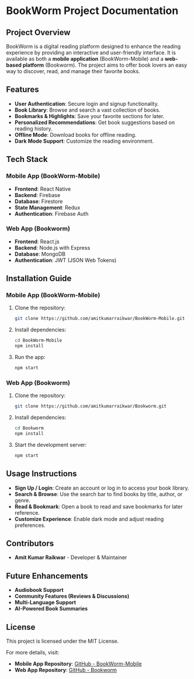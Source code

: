 # BookWorm Project Documentation

## Project Overview
BookWorm is a digital reading platform designed to enhance the reading experience by providing an interactive and user-friendly interface. It is available as both a **mobile application** (BookWorm-Mobile) and a **web-based platform** (Bookworm). The project aims to offer book lovers an easy way to discover, read, and manage their favorite books.

## Features
- **User Authentication**: Secure login and signup functionality.
- **Book Library**: Browse and search a vast collection of books.
- **Bookmarks & Highlights**: Save your favorite sections for later.
- **Personalized Recommendations**: Get book suggestions based on reading history.
- **Offline Mode**: Download books for offline reading.
- **Dark Mode Support**: Customize the reading environment.

## Tech Stack
### Mobile App (BookWorm-Mobile)
- **Frontend**: React Native
- **Backend**: Firebase
- **Database**: Firestore
- **State Management**: Redux
- **Authentication**: Firebase Auth

### Web App (Bookworm)
- **Frontend**: React.js
- **Backend**: Node.js with Express
- **Database**: MongoDB
- **Authentication**: JWT (JSON Web Tokens)

## Installation Guide
### Mobile App (BookWorm-Mobile)
1. Clone the repository:
   ```sh
   git clone https://github.com/amitkumarraikwar/BookWorm-Mobile.git
   ```
2. Install dependencies:
   ```sh
   cd BookWorm-Mobile
   npm install
   ```
3. Run the app:
   ```sh
   npm start
   ```

### Web App (Bookworm)
1. Clone the repository:
   ```sh
   git clone https://github.com/amitkumarraikwar/Bookworm.git
   ```
2. Install dependencies:
   ```sh
   cd Bookworm
   npm install
   ```
3. Start the development server:
   ```sh
   npm start
   ```

## Usage Instructions
- **Sign Up / Login**: Create an account or log in to access your book library.
- **Search & Browse**: Use the search bar to find books by title, author, or genre.
- **Read & Bookmark**: Open a book to read and save bookmarks for later reference.
- **Customize Experience**: Enable dark mode and adjust reading preferences.

## Contributors
- **Amit Kumar Raikwar** - Developer & Maintainer

## Future Enhancements
- **Audiobook Support**
- **Community Features (Reviews & Discussions)**
- **Multi-Language Support**
- **AI-Powered Book Summaries**

## License
This project is licensed under the MIT License.

For more details, visit:
- **Mobile App Repository**: [GitHub - BookWorm-Mobile](https://github.com/amitkumarraikwar/BookWorm-Mobile)
- **Web App Repository**: [GitHub - Bookworm](https://github.com/amitkumarraikwar/Bookworm)

